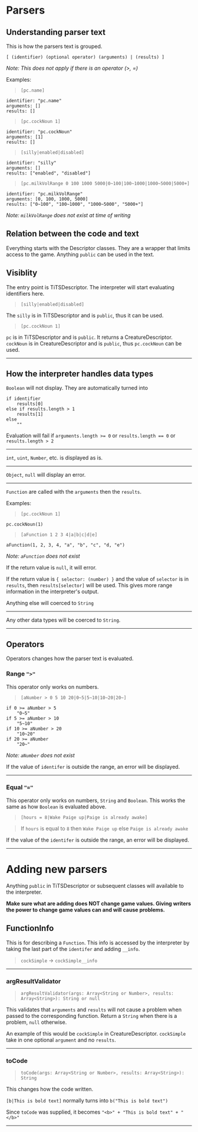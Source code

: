 # Parsers
## Understanding parser text
This is how the parsers text is grouped.

`[ (identifier) (optional operator) (arguments) | (results) ]`

*Note: This does not apply if there is an operator (>, =)*

Examples:
> `[pc.name]`
```
identifier: "pc.name"
arguments: []
results: []
```
> `[pc.cockNoun 1]`
```
identifier: "pc.cockNoun"
arguments: [1]
results: []
```
> `[silly|enabled|disabled]`
```
identifier: "silly"
arguments: []
results: ["enabled", "disabled"]
```
> `[pc.milkVolRange 0 100 1000 5000|0~100|100~1000|1000~5000|5000+]`
```
identifier: "pc.milkVolRange"
arguments: [0, 100, 1000, 5000]
results: ["0~100", "100~1000", "1000~5000", "5000+"]
```
*Note: `milkVolRange` does not exist at time of writing*

## Relation between the code and text
Everything starts with the Descriptor classes. They are a wrapper that limits access to the game. Anything `public` can be used in the text.

## Visiblity
The entry point is TiTSDescriptor. The interpreter will start evaluating identifiers here.

> `[silly|enabled|disabled]`

The `silly` is in TiTSDescriptor and is `public`, thus it can be used.

> `[pc.cockNoun 1]`

`pc` is in TiTSDescriptor and is `public`. It returns a CreatureDescriptor.
`cockNoun` is in CreatureDescriptor and is `public`, thus `pc.cockNoun` can be used.

---
## How the interpreter handles data types

`Boolean` will not display. They are automatically turned into 
```
if identifier 
    results[0]
else if results.length > 1
    results[1]
else
    ""
```
Evaluation will fail if `arguments.length >= 0` or `results.length == 0` or `results.length > 2`

---
`int`, `uint`, `Number`, etc. is displayed as is.

---
`Object`, `null` will display an error.

---
`Function` are called with the `arguments` then the `results`.

Examples:
> `[pc.cockNoun 1]`
```
pc.cockNoun(1)
```

> `[aFunction 1 2 3 4|a|b|c|d|e]`

```
aFunction(1, 2, 3, 4, "a", "b", "c", "d, "e")
```
*Note: `aFunction` does not exist*

If the return value is `null`, it will error. 

If the return value is `{ selector: (number) }` and the value of `selector` is in `results`, then `results[selector]` will be used. This gives more range information in the interpreter's output.

Anything else will coerced to `String`

---
Any other data types will be coerced to `String`.

---

## Operators
Operators changes how the parser text is evaluated.
### Range `">"`
This operator only works on numbers.
> `[aNumber > 0 5 10 20|0~5|5~10|10~20|20~]`

```
if 0 >= aNumber > 5
    "0~5"
if 5 >= aNumber > 10
    "5~10"
if 10 >= aNumber > 20
    "10~20"
if 20 >= aNumber
    "20~"
```
*Note: `aNumber` does not exist*

If the value of `identifer` is outside the range, an error will be displayed.

---
### Equal `"="`
This operator only works on numbers, `String` and `Boolean`.
This works the same as how `Boolean` is evaluated above.

> `[hours = 8|Wake Paige up|Paige is already awake]`

> If `hours` is equal to `8` then `Wake Paige up` else `Paige is already awake`

If the value of the `identifer` is outside the range, an error will be displayed.

---

# Adding new parsers
Anything `public` in TiTSDescriptor or subsequent classes will available to the interpreter.

**Make sure what are adding does NOT change game values. Giving writers the power to change game values can and will cause problems.**

## FunctionInfo
This is for describing a `Function`.
This info is accessed by the interpreter by taking the last part of the `identifer` and adding `__info`.

> `cockSimple` -> `cockSimple__info`

---
### argResultValidator
> `argResultValidator(args: Array<String or Number>, results: Array<String>): String or null`

This validates that `arguments` and `results` will not cause a problem when passed to the corresponding function. Return a `String` when there is a problem, `null` otherwise.

An example of this would be `cockSimple` in CreatureDescriptor. `cockSimple` take in one optional `argument` and no `results`.

---
### toCode
> `toCode(args: Array<String or Number>, results: Array<String>): String`

This changes how the code written.

`[b|This is bold text]` normally turns into `b("This is bold text")`

Since `toCode` was supplied, it becomes `"<b>" + "This is bold text" + "</b>"`

---
